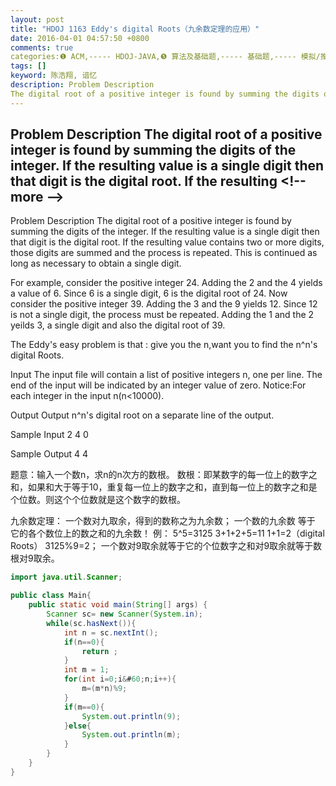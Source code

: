 ```yaml
---
layout: post
title: "HDOJ 1163 Eddy's digital Roots（九余数定理的应用）"
date: 2016-04-01 04:57:50 +0800
comments: true
categories:❶ ACM,----- HDOJ-JAVA,❺ 算法及基础题,----- 基础题,----- 模拟/推导/打表
tags: []
keyword: 陈浩翔, 谙忆
description: Problem Description 
The digital root of a positive integer is found by summing the digits of the integer. If the resulting value is a single digit then that digit is the digital root. If the resulting 
---
```



Problem Description 
The digital root of a positive integer is found by summing the digits of the integer. If the resulting value is a single digit then that digit is the digital root. If the resulting
&#60;!-- more --&#62;
----------

Problem Description
The digital root of a positive integer is found by summing the digits of the integer. If the resulting value is a single digit then that digit is the digital root. If the resulting value contains two or more digits, those digits are summed and the process is repeated. This is continued as long as necessary to obtain a single digit.

For example, consider the positive integer 24. Adding the 2 and the 4 yields a value of 6. Since 6 is a single digit, 6 is the digital root of 24. Now consider the positive integer 39. Adding the 3 and the 9 yields 12. Since 12 is not a single digit, the process must be repeated. Adding the 1 and the 2 yeilds 3, a single digit and also the digital root of 39.

The Eddy's easy problem is that : give you the n,want you to find the n^n's digital Roots.

 

Input
The input file will contain a list of positive integers n, one per line. The end of the input will be indicated by an integer value of zero. Notice:For each integer in the input n(n&#60;10000).

 

Output
Output n^n's digital root on a separate line of the output.

 

Sample Input
2
4
0
 

Sample Output
4
4

题意：输入一个数n，求n的n次方的数根。
      数根：即某数字的每一位上的数字之和，如果和大于等于10，重复每一位上的数字之和，直到每一位上的数字之和是个位数。则这个个位数就是这个数字的数根。

九余数定理：
一个数对九取余，得到的数称之为九余数；
一个数的九余数  等于  它的各个数位上的数之和的九余数！
例：
5^5=3125
3+1+2+5=11
1+1=2（digital Roots）
3125%9=2；
一个数对9取余就等于它的个位数字之和对9取余就等于数根对9取余。
 

```java
import java.util.Scanner;

public class Main{
	public static void main(String[] args) {
		Scanner sc= new Scanner(System.in);
		while(sc.hasNext()){
			int n = sc.nextInt();
			if(n==0){
				return ;
			}
			int m = 1;
			for(int i=0;i&#60;n;i++){
				m=(m*n)%9;
			}
			if(m==0){
				System.out.println(9);
			}else{
				System.out.println(m);
			}
		}
	}
}

```

